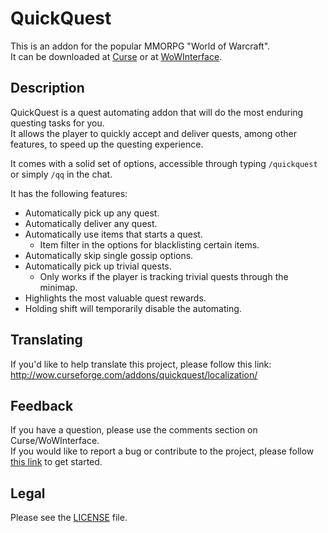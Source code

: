 # QuickQuest

This is an addon for the popular MMORPG "World of Warcraft".  
It can be downloaded at [Curse](//mods.curse.com/addons/wow/quickquest) or at [WoWInterface](//wowinterface.com/downloads/info20838).

## Description

QuickQuest is a quest automating addon that will do the most enduring questing tasks for you.  
It allows the player to quickly accept and deliver quests, among other features, to speed up the questing experience.  

It comes with a solid set of options, accessible through typing `/quickquest` or simply `/qq` in the chat.

It has the following features:

- Automatically pick up any quest.
- Automatically deliver any quest.
- Automatically use items that starts a quest.
	- Item filter in the options for blacklisting certain items.
- Automatically skip single gossip options.
- Automatically pick up trivial quests.
	- Only works if the player is tracking trivial quests through the minimap.
- Highlights the most valuable quest rewards.
- Holding shift will temporarily disable the automating.

## Translating

If you'd like to help translate this project, please follow this link:  
http://wow.curseforge.com/addons/quickquest/localization/

## Feedback

If you have a question, please use the comments section on Curse/WoWInterface.  
If you would like to report a bug or contribute to the project, please follow [this link](//github.com/p3lim-wow/QuickQuest/issues?q=) to get started.

## Legal

Please see the [LICENSE](//github.com/p3lim-wow/QuickQuest/blob/master/LICENSE.txt) file.
